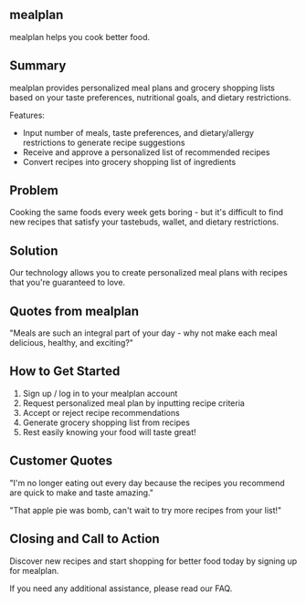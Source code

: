 ## mealplan ##
mealplan helps you cook better food.

## Summary ##
mealplan provides personalized meal plans and grocery shopping lists based on your taste preferences, nutritional goals, and dietary restrictions. 

Features:
- Input number of meals, taste preferences, and dietary/allergy restrictions to generate recipe suggestions
- Receive and approve a personalized list of recommended recipes
- Convert recipes into grocery shopping list of ingredients 

## Problem ##
Cooking the same foods every week gets boring - but it's difficult to find new recipes that satisfy your tastebuds, wallet, and dietary restrictions. 

## Solution ##
Our technology allows you to create personalized meal plans with recipes that you're guaranteed to love.


## Quotes from mealplan ##

"Meals are such an integral part of your day - why not make each meal delicious, healthy, and exciting?"


## How to Get Started ##

1. Sign up / log in to your mealplan account
2. Request personalized meal plan by inputting recipe criteria  
3. Accept or reject recipe recommendations 
4. Generate grocery shopping list from recipes
5. Rest easily knowing your food will taste great!

## Customer Quotes ##
"I'm no longer eating out every day because the recipes you recommend are quick to make and taste amazing."

"That apple pie was bomb, can't wait to try more recipes from your list!"

## Closing and Call to Action ##

Discover new recipes and start shopping for better food today by signing up for mealplan.

If you need any additional assistance, please read our FAQ.